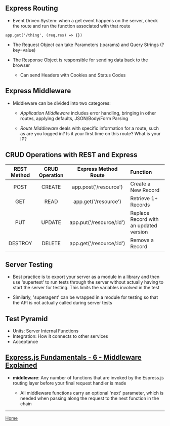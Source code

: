 ## Express Routing

* Event Driven System: when a get event happens on the server, check the route and run the function associated with that route
```
app.get('/thing', (req,res) => {})
```

* The Request Object can take Parameters (:params) and Query Strings (?key=value)

* The Response Object is responsible for sending data back to the browser
  - Can send Headers with Cookies and Status Codes

## Express Middleware

* Middleware can be divided into two categores:

  - *Application Middleware* includes error handling, bringing in other routes, applying defaults, JSON/Body/Form Parsing

  - *Route Middleware* deals with specific information for a route, such as are you logged in?  Is it your first time on this route?  What is your IP?

## CRUD Operations with REST and Express

|REST Method|CRUD Operation|Express Method Route|Function|
|:-:|:-:|:-:|:--|
|POST|CREATE|app.post('/resource')|Create a New Record|
|GET|READ|app.get('/resource')|Retrieve 1+ Records|
|PUT|UPDATE|app.put('/resource/:id')|Replace Record with an updated version|
|DESTROY|DELETE|app.get('/resource/:id')|Remove a Record|

## Server Testing

* Best practice is to export your server as a module in a library and then use 'supertest' to run tests through the server without actually having to start the server for testing.  This limits the variables involved in the test

* Similarly, 'superagent' can be wrapped in a module for testing so that the API is not actually called during server tests

## Test Pyramid

* Units: Server Internal Functions
* Integration: How it connects to other services
* Acceptance

## [Express.js Fundamentals - 6 - Middleware Explained](https://www.youtube.com/watch?v=9HOem0amlyg)

* **middleware**: Any number of functions that are invoked by the Espress.js routing layer before your final request handler is made

  - All middleware functions carry an optional 'next' parameter, which is needed when passing along the request to the next function in the chain

---

[Home](https://jchinzi.github.io/reading-notes/)